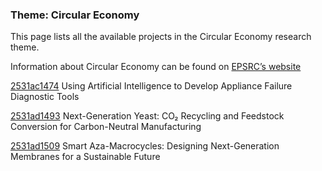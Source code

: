 ### Theme: Circular Economy

This page lists all the available projects in the Circular Economy research theme.

Information about Circular Economy can be found on [EPSRC’s website](https://www.ukri.org/what-we-offer/browse-our-areas-of-investment-and-support/circular-economy-theme/)

[2531ac1474](../projects/2531ac1474.md) Using Artificial Intelligence to Develop Appliance Failure Diagnostic Tools

[2531ad1493](../projects/2531ad1493.md) Next-Generation Yeast: CO₂ Recycling and Feedstock Conversion for Carbon-Neutral Manufacturing

[2531ad1509](../projects/2531ad1509.md) Smart Aza-Macrocycles: Designing Next-Generation Membranes for a Sustainable Future

